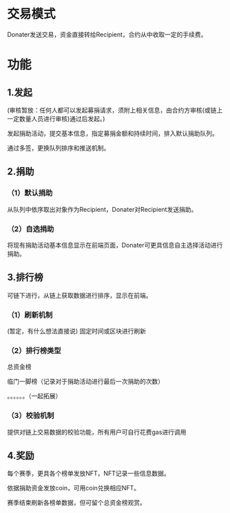 #  交易模式
Donater发送交易，资金直接转给Recipient，合约从中收取一定的手续费。
# 功能
## 1.发起
(审核暂放：任何人都可以发起募捐请求，须附上相关信息，由合约方审核(或链上一定数量人员进行审核)通过后发起。)

发起捐助活动，提交基本信息，指定募捐金额和持续时间，排入默认捐助队列。

通过多签，更换队列排序和推送机制。
## 2.捐助
### （1）默认捐助
从队列中依序取出对象作为Recipient，Donater对Recipient发送捐助。
### （2）自选捐助
将现有捐助活动基本信息显示在前端页面，Donater可更具信息自主选择活动进行捐助。
## 3.排行榜
可链下进行，从链上获取数据进行排序，显示在前端。
### （1）刷新机制
(暂定，有什么想法直接说)   固定时间或区块进行刷新
### （2）排行榜类型
总资金榜 

临门一脚榜（记录对于捐助活动进行最后一次捐助的次数）

。。。。。。（一起拓展）
### （3）校验机制
提供对链上交易数据的校验功能，所有用户可自行花费gas进行调用
## 4.奖励
每个赛季，更具各个榜单发放NFT，NFT记录一些信息数据。

依据捐助资金发放coin，可用coin兑换相应NFT。

赛季结束刷新各榜单数据，但可留个总资金榜观赏。








